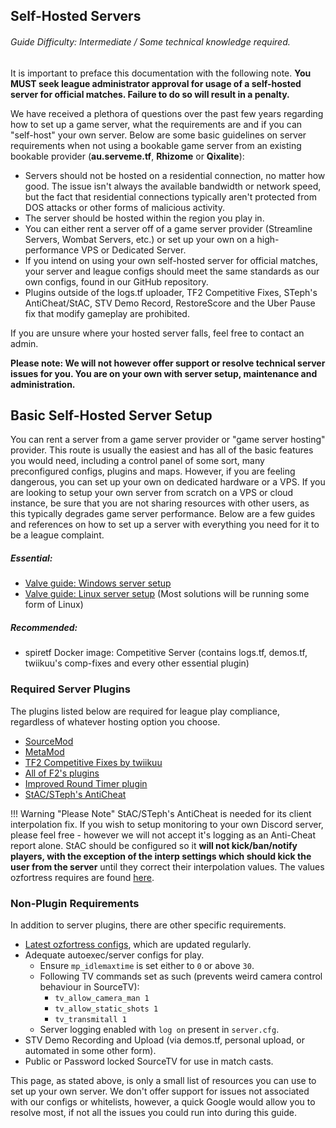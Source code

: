 ## Self-Hosted Servers
###### Guide Difficulty: Intermediate / Some technical knowledge required.
It is important to preface this documentation with the following note. **You MUST seek league administrator approval for usage of a self-hosted server for official matches. Failure to do so will result in a penalty.**

We have received a plethora of questions over the past few years regarding how to set up a game server, what the requirements are and if you can "self-host" your own server. Below are some basic guidelines on server requirements when not using a bookable game server from an existing bookable provider (**au.serveme.tf**, **Rhizome** or **Qixalite**):

* Servers should not be hosted on a residential connection, no matter how good. The issue isn't always the available bandwidth or network speed, but the fact that residential connections typically aren't protected from DOS attacks or other forms of malicious activity.
* The server should be hosted within the region you play in.
* You can either rent a server off of a game server provider (Streamline Servers, Wombat Servers, etc.) or set up your own on a high-performance VPS or Dedicated Server.
* If you intend on using your own self-hosted server for official matches, your server and league configs should meet the same standards as our own configs, found in our GitHub repository.
* Plugins outside of the logs.tf uploader, TF2 Competitive Fixes, STeph's AntiCheat/StAC, STV Demo Record, RestoreScore and the Uber Pause fix that modify gameplay are prohibited.

If you are unsure where your hosted server falls, feel free to contact an admin.

**Please note: We will not however offer support or resolve technical server issues for you. You are on your own with server setup, maintenance and administration.**

## Basic Self-Hosted Server Setup
You can rent a server from a game server provider or "game server hosting" provider. This route is usually the easiest and has all of the basic features you would need, including a control panel of some sort, many preconfigured configs, plugins and maps. However, if you are feeling dangerous, you can set up your own on dedicated hardware or a VPS. If you are looking to setup your own server from scratch on a VPS or cloud instance, be sure that you are not sharing resources with other users, as this typically degrades game server performance. Below are a few guides and references on how to set up a server with everything you need for it to be a league complaint.

##### Essential:

* [Valve guide: Windows server setup](https://wiki.teamfortress.com/wiki/Windows_dedicated_server)
* [Valve guide: Linux server setup](https://wiki.teamfortress.com/wiki/Linux_dedicated_server) (Most solutions will be running some form of Linux)

##### Recommended:

* spiretf Docker image: Competitive Server (contains logs.tf, demos.tf, twiikuu's comp-fixes and every other essential plugin)

### Required Server Plugins
The plugins listed below are required for league play compliance, regardless of whatever hosting option you choose. 

* [SourceMod](https://www.sourcemod.net/)
* [MetaMod](https://www.metamodsource.net/)
* [TF2 Competitive Fixes by twiikuu](https://github.com/ldesgoui/tf2-comp-fixes)
* [All of F2's plugins](https://github.com/F2/F2s-sourcemod-plugins)
* [Improved Round Timer plugin](https://github.com/b4nnyBot/TF2-Improved-Round-Timer-Plugin)
* [StAC/STeph's AntiCheat](https://github.com/sapphonie/StAC-tf2)

!!! Warning "Please Note"
    StAC/STeph's AntiCheat is needed for its client interpolation fix. If you wish to setup monitoring to your own Discord server, please feel free - however we will not accept it's logging as an Anti-Cheat report alone. StAC should be configured so it **will not kick/ban/notify players, with the exception of the interp settings which should kick the user from the server** until they correct their interpolation values. The values ozfortress requires are found [here](/info/server_configs).

### Non-Plugin Requirements
In addition to server plugins, there are other specific requirements.

* [Latest ozfortress configs](https://github.com/ozfortress/server-configs), which are updated regularly.
* Adequate autoexec/server configs for play.
  * Ensure `mp_idlemaxtime` is set either to `0` or above `30`.
  * Following TV commands set as such (prevents weird camera control behaviour in SourceTV):
    * `tv_allow_camera_man 1`
    * `tv_allow_static_shots 1`
    * `tv_transmitall 1`
  * Server logging enabled with `log on` present in `server.cfg`.
* STV Demo Recording and Upload (via demos.tf, personal upload, or automated in some other form).
* Public or Password locked SourceTV for use in match casts.

This page, as stated above, is only a small list of resources you can use to set up your own server. We don't offer support for issues not associated with our configs or whitelists, however, a quick Google would allow you to resolve most, if not all the issues you could run into during this guide.
